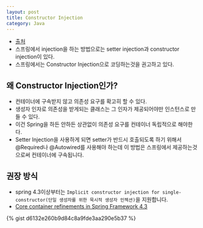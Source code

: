 ```yaml
---
layout: post
title: Constructor Injection
category: Java
---
```


- [출처](https://stackoverflow.com/a/21219567)
- 스프링에서 injection을 하는 방법으로는 setter injection과 constructor injection이 있다.
- 스프링에서는 Constructor Injection으로 코딩하는것을 권고하고 있다.

## 왜 Constructor Injection인가?
- 컨테이너에 구속받지 않고 의존성 요구를 확고히 할 수 있다.
- 생성자 인자로 의존성을 받게되는 클래스는 그 인자가 제공되어야만 인스턴스로 만들 수 있다.
- 이건 Spring을 하든 안하든 상관없이 의존성 요구를 컨테이너 독립적으로 해야한다.
- Setter Injection을 사용하게 되면 setter가 반드시 호출되도록 하기 위해서 @Required나 @Autowired를 사용해야 하는데 이 방법은 스프링에서 제공하는것으로써 컨테이너에 구속됩니다.

## 권장 방식
- spring 4.3이상부터는 `Implicit constructor injection for single-constructor(단일 생성자를 위한 묵시적 생성자 인젝션)`을 지원합니다.
- [Core container refinements in Spring Framework 4.3](https://spring.io/blog/2016/03/04/core-container-refinements-in-spring-framework-4-3)

{% gist d6132e260b9d84c8a9fde3aa290e5b37 %}